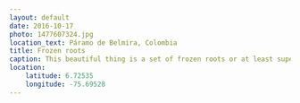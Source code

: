 ```yaml
---
layout: default
date: 2016-10-17
photo: 1477607324.jpg
location_text: Páramo de Belmira, Colombia
title: Frozen roots
caption: This beautiful thing is a set of frozen roots or at least super wet due to the present humidity in the cave. The bats around must love it more than we do!
location:
    latitude: 6.72535
    longitude: -75.69528
---
```

